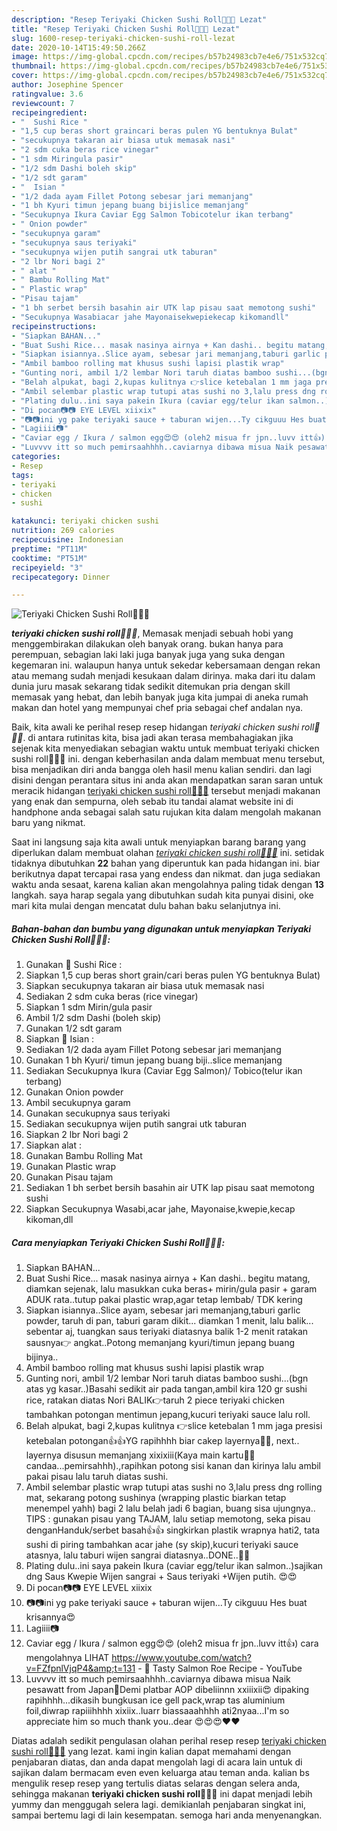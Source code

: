 ```yaml
---
description: "Resep Teriyaki Chicken Sushi Roll🍣👩‍🍳 Lezat"
title: "Resep Teriyaki Chicken Sushi Roll🍣👩‍🍳 Lezat"
slug: 1600-resep-teriyaki-chicken-sushi-roll-lezat
date: 2020-10-14T15:49:50.266Z
image: https://img-global.cpcdn.com/recipes/b57b24983cb7e4e6/751x532cq70/teriyaki-chicken-sushi-roll🍣👩🍳-foto-resep-utama.jpg
thumbnail: https://img-global.cpcdn.com/recipes/b57b24983cb7e4e6/751x532cq70/teriyaki-chicken-sushi-roll🍣👩🍳-foto-resep-utama.jpg
cover: https://img-global.cpcdn.com/recipes/b57b24983cb7e4e6/751x532cq70/teriyaki-chicken-sushi-roll🍣👩🍳-foto-resep-utama.jpg
author: Josephine Spencer
ratingvalue: 3.6
reviewcount: 7
recipeingredient:
- "  Sushi Rice "
- "1,5 cup beras short graincari beras pulen YG bentuknya Bulat"
- "secukupnya takaran air biasa utuk memasak nasi"
- "2 sdm cuka beras rice vinegar"
- "1 sdm Miringula pasir"
- "1/2 sdm Dashi boleh skip"
- "1/2 sdt garam"
- "  Isian "
- "1/2 dada ayam Fillet Potong sebesar jari memanjang"
- "1 bh Kyuri timun jepang buang bijislice memanjang"
- "Secukupnya Ikura Caviar Egg Salmon Tobicotelur ikan terbang"
- " Onion powder"
- "secukupnya garam"
- "secukupnya saus teriyaki"
- "secukupnya wijen putih sangrai utk taburan"
- "2 lbr Nori bagi 2"
- " alat "
- " Bambu Rolling Mat"
- " Plastic wrap"
- "Pisau tajam"
- "1 bh serbet bersih basahin air UTK lap pisau saat memotong sushi"
- "Secukupnya Wasabiacar jahe Mayonaisekwepiekecap kikomandll"
recipeinstructions:
- "Siapkan BAHAN..."
- "Buat Sushi Rice... masak nasinya airnya + Kan dashi.. begitu matang, diamkan sejenak, lalu masukkan cuka beras+ mirin/gula pasir + garam ADUK rata..tutup pakai plastic wrap,agar tetap lembab/ TDK kering"
- "Siapkan isiannya..Slice ayam, sebesar jari memanjang,taburi garlic powder, taruh di pan, taburi garam dikit... diamkan 1 menit, lalu balik... sebentar aj, tuangkan saus teriyaki diatasnya balik 1-2 menit ratakan sausnya👉 angkat..Potong memanjang kyuri/timun jepang buang bijinya.."
- "Ambil bamboo rolling mat khusus sushi lapisi plastik wrap"
- "Gunting nori, ambil 1/2 lembar Nori taruh diatas bamboo sushi...(bgn atas yg kasar..)Basahi sedikit air pada tangan,ambil kira 120 gr sushi rice, ratakan diatas Nori BALIK👉taruh 2 piece teriyaki chicken tambahkan potongan mentimun jepang,kucuri teriyaki sauce lalu roll."
- "Belah alpukat, bagi 2,kupas kulitnya 👉slice ketebalan 1 mm jaga presisi ketebalan potongan👍👍YG rapihhhh biar cakep layernya🤔😎, next.. layernya disusun memanjang xixixiii(Kaya main kartu🤣🤣candaa...pemirsahhh).,rapihkan potong sisi kanan dan kirinya lalu ambil pakai pisau lalu taruh diatas sushi."
- "Ambil selembar plastic wrap tutupi atas sushi no 3,lalu press dng rolling mat, sekarang potong sushinya (wrapping plastic biarkan tetap menempel yahh) bagi 2 lalu belah jadi 6 bagian, buang sisa ujungnya.. TIPS : gunakan pisau yang TAJAM, lalu setiap memotong, seka pisau denganHanduk/serbet basah👍👍 singkirkan plastik wrapnya hati2, tata sushi di piring tambahkan acar jahe (sy skip),kucuri teriyaki sauce atasnya, lalu taburi wijen sangrai diatasnya..DONE..👩‍🍳"
- "Plating dulu..ini saya pakein Ikura (caviar egg/telur ikan salmon..)sajikan dng Saus Kwepie Wijen sangrai + Saus teriyaki +Wijen putih. 😍😍"
- "Di pocan📷📷 EYE LEVEL xiixix"
- "📷📷ini yg pake teriyaki sauce + taburan wijen...Ty cikguuu Hes buat krisannya😍"
- "Lagiiii📷"
- "Caviar egg / Ikura / salmon egg😍😍 (oleh2 misua fr jpn..luvv itt👍) cara mengolahnya LIHAT https://www.youtube.com/watch?v=FZfpnlVjqP4&amp;t=131 🎥 Tasty Salmon Roe Recipe - YouTube"
- "Luvvvv itt so much pemirsaahhhh..caviarnya dibawa misua Naik pesawatt from Japan🛫Demi platbar AOP dibeliinnn xxiiixii😍 dipaking rapihhhh...dikasih bungkusan ice gell pack,wrap tas aluminium foil,diwrap rapiiihhhh xixiix..luarr biassaaahhhh ati2nyaa...I&#39;m so appreciate him so much thank you..dear 😍😍😍❤️❤️"
categories:
- Resep
tags:
- teriyaki
- chicken
- sushi

katakunci: teriyaki chicken sushi 
nutrition: 269 calories
recipecuisine: Indonesian
preptime: "PT11M"
cooktime: "PT51M"
recipeyield: "3"
recipecategory: Dinner

---
```



![Teriyaki Chicken Sushi Roll🍣👩‍🍳](https://img-global.cpcdn.com/recipes/b57b24983cb7e4e6/751x532cq70/teriyaki-chicken-sushi-roll🍣👩🍳-foto-resep-utama.jpg)

<b><i>teriyaki chicken sushi roll🍣👩‍🍳</i></b>, Memasak menjadi sebuah hobi yang menggembirakan dilakukan oleh banyak orang. bukan hanya para perempuan, sebagian laki laki juga banyak juga yang suka dengan kegemaran ini. walaupun hanya untuk sekedar kebersamaan dengan rekan atau memang sudah menjadi kesukaan dalam dirinya. maka dari itu dalam dunia juru masak sekarang tidak sedikit ditemukan pria dengan skill memasak yang hebat, dan lebih banyak juga kita jumpai di aneka rumah makan dan hotel yang mempunyai chef pria sebagai chef andalan nya.

Baik, kita awali ke perihal resep resep hidangan <i>teriyaki chicken sushi roll🍣👩‍🍳</i>. di antara rutinitas kita, bisa jadi akan terasa membahagiakan jika sejenak kita menyediakan sebagian waktu untuk membuat teriyaki chicken sushi roll🍣👩‍🍳 ini. dengan keberhasilan anda dalam membuat menu tersebut, bisa menjadikan diri anda bangga oleh hasil menu kalian sendiri. dan lagi disini dengan perantara situs ini anda akan mendapatkan saran saran untuk meracik hidangan <u>teriyaki chicken sushi roll🍣👩‍🍳</u> tersebut menjadi makanan yang enak dan sempurna, oleh sebab itu tandai alamat website ini di handphone anda sebagai salah satu rujukan kita dalam mengolah makanan baru yang nikmat.




Saat ini langsung saja kita awali untuk menyiapkan barang barang yang diperlukan dalam membuat olahan <u><i>teriyaki chicken sushi roll🍣👩‍🍳</i></u> ini. setidak tidaknya dibutuhkan <b>22</b> bahan yang diperuntuk kan pada hidangan ini. biar berikutnya dapat tercapai rasa yang endess dan nikmat. dan juga sediakan waktu anda sesaat, karena kalian akan mengolahnya paling tidak dengan <b>13</b> langkah. saya harap segala yang dibutuhkan sudah kita punyai disini, oke mari kita mulai dengan mencatat dulu bahan baku selanjutnya ini.

<!--inarticleads1-->

##### Bahan-bahan dan bumbu yang digunakan untuk menyiapkan Teriyaki Chicken Sushi Roll🍣👩‍🍳:

1. Gunakan  🍣 Sushi Rice :
1. Siapkan 1,5 cup beras short grain/cari beras pulen YG bentuknya Bulat)
1. Siapkan secukupnya takaran air biasa utuk memasak nasi
1. Sediakan 2 sdm cuka beras (rice vinegar)
1. Siapkan 1 sdm Mirin/gula pasir
1. Ambil 1/2 sdm Dashi (boleh skip)
1. Gunakan 1/2 sdt garam
1. Siapkan  🍣 Isian :
1. Sediakan 1/2 dada ayam Fillet Potong sebesar jari memanjang
1. Gunakan 1 bh Kyuri/ timun jepang buang biji..slice memanjang
1. Sediakan Secukupnya Ikura (Caviar Egg Salmon)/ Tobico(telur ikan terbang)
1. Gunakan  Onion powder
1. Ambil secukupnya garam
1. Gunakan secukupnya saus teriyaki
1. Sediakan secukupnya wijen putih sangrai utk taburan
1. Siapkan 2 lbr Nori bagi 2
1. Siapkan  alat :
1. Gunakan  Bambu Rolling Mat
1. Gunakan  Plastic wrap
1. Gunakan Pisau tajam
1. Sediakan 1 bh serbet bersih basahin air UTK lap pisau saat memotong sushi
1. Siapkan Secukupnya Wasabi,acar jahe, Mayonaise,kwepie,kecap kikoman,dll




<!--inarticleads2-->

##### Cara menyiapkan Teriyaki Chicken Sushi Roll🍣👩‍🍳:

1. Siapkan BAHAN...
1. Buat Sushi Rice... masak nasinya airnya + Kan dashi.. begitu matang, diamkan sejenak, lalu masukkan cuka beras+ mirin/gula pasir + garam ADUK rata..tutup pakai plastic wrap,agar tetap lembab/ TDK kering
1. Siapkan isiannya..Slice ayam, sebesar jari memanjang,taburi garlic powder, taruh di pan, taburi garam dikit... diamkan 1 menit, lalu balik... sebentar aj, tuangkan saus teriyaki diatasnya balik 1-2 menit ratakan sausnya👉 angkat..Potong memanjang kyuri/timun jepang buang bijinya..
1. Ambil bamboo rolling mat khusus sushi lapisi plastik wrap
1. Gunting nori, ambil 1/2 lembar Nori taruh diatas bamboo sushi...(bgn atas yg kasar..)Basahi sedikit air pada tangan,ambil kira 120 gr sushi rice, ratakan diatas Nori BALIK👉taruh 2 piece teriyaki chicken tambahkan potongan mentimun jepang,kucuri teriyaki sauce lalu roll.
1. Belah alpukat, bagi 2,kupas kulitnya 👉slice ketebalan 1 mm jaga presisi ketebalan potongan👍👍YG rapihhhh biar cakep layernya🤔😎, next.. layernya disusun memanjang xixixiii(Kaya main kartu🤣🤣candaa...pemirsahhh).,rapihkan potong sisi kanan dan kirinya lalu ambil pakai pisau lalu taruh diatas sushi.
1. Ambil selembar plastic wrap tutupi atas sushi no 3,lalu press dng rolling mat, sekarang potong sushinya (wrapping plastic biarkan tetap menempel yahh) bagi 2 lalu belah jadi 6 bagian, buang sisa ujungnya.. TIPS : gunakan pisau yang TAJAM, lalu setiap memotong, seka pisau denganHanduk/serbet basah👍👍 singkirkan plastik wrapnya hati2, tata sushi di piring tambahkan acar jahe (sy skip),kucuri teriyaki sauce atasnya, lalu taburi wijen sangrai diatasnya..DONE..👩‍🍳
1. Plating dulu..ini saya pakein Ikura (caviar egg/telur ikan salmon..)sajikan dng Saus Kwepie Wijen sangrai + Saus teriyaki +Wijen putih. 😍😍
1. Di pocan📷📷 EYE LEVEL xiixix
1. 📷📷ini yg pake teriyaki sauce + taburan wijen...Ty cikguuu Hes buat krisannya😍
1. Lagiiii📷
1. Caviar egg / Ikura / salmon egg😍😍 (oleh2 misua fr jpn..luvv itt👍) cara mengolahnya LIHAT https://www.youtube.com/watch?v=FZfpnlVjqP4&amp;t=131 - 🎥 Tasty Salmon Roe Recipe - YouTube
1. Luvvvv itt so much pemirsaahhhh..caviarnya dibawa misua Naik pesawatt from Japan🛫Demi platbar AOP dibeliinnn xxiiixii😍 dipaking rapihhhh...dikasih bungkusan ice gell pack,wrap tas aluminium foil,diwrap rapiiihhhh xixiix..luarr biassaaahhhh ati2nyaa...I&#39;m so appreciate him so much thank you..dear 😍😍😍❤️❤️




Diatas adalah sedikit pengulasan olahan perihal resep resep <u>teriyaki chicken sushi roll🍣👩‍🍳</u> yang lezat. kami ingin kalian dapat memahami dengan penjabaran diatas, dan anda dapat mengolah lagi di acara lain untuk di sajikan dalam bermacam even even keluarga atau teman anda. kalian bs mengulik resep resep yang tertulis diatas selaras dengan selera anda, sehingga makanan <b>teriyaki chicken sushi roll🍣👩‍🍳</b> ini dapat menjadi lebih yummy dan menggugah selera lagi. demikianlah penjabaran singkat ini, sampai bertemu lagi di lain kesempatan. semoga hari anda menyenangkan.

